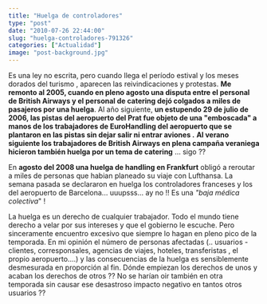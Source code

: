 ```yaml
---
title: "Huelga de controladores"
type: "post"
date: "2010-07-26 22:44:00"
slug: "huelga-controladores-791326"
categories: ["Actualidad"]
image: "post-background.jpg"
---
```


Es una ley no escrita, pero cuando llega el período estival y los meses dorados del turismo , aparecen las reivindicaciones y protestas. **Me remonto al 2005, cuando en pleno agosto una disputa entre el personal de British Airways y el personal de catering dejó colgados a miles de pasajeros por una huelga**. Al año siguiente, **un estupendo 29 de julio de 2006, las pistas del aeropuerto del Prat fue objeto de una "emboscada" a manos de los trabajadores de EuroHandling del aeropuerto que se plantaron en las pistas sin dejar salir ni entrar aviones .** **Al verano siguiente los trabajadores de British Airways en plena campaña veraniega hicieron también huelga por un tema de catering** ... sigo ??

En **agosto del 2008 una huelga de handling en Frankfurt** obligó a reroutar a miles de personas que habian planeado su viaje con Lufthansa. La semana pasada se declararon en huelga los controladores franceses y los del aeropuerto de Barcelona... uuupsss... ay no !! Es una *"baja médica colectiva*" !

La huelga es un derecho de cualquier trabajador. Todo el mundo tiene derecho a velar por sus intereses y que el gobierno le escuche. Pero sinceramente encuentro excesivo que siempre lo hagan en pleno pico de la temporada. En mi opinión el número de personas afectadas (.. usuarios - clientes, corresponsales, agencias de viajes, hoteles, transferistas , el propio aeropuerto....) y las consecuencias de la huelga es sensiblemente desmesurada en proporción al fin. Dónde empiezan los derechos de unos y acaban los derechos de otros ?? No se harían oir también en otra temporada sin causar ese desastroso impacto negativo en tantos otros usuarios ??